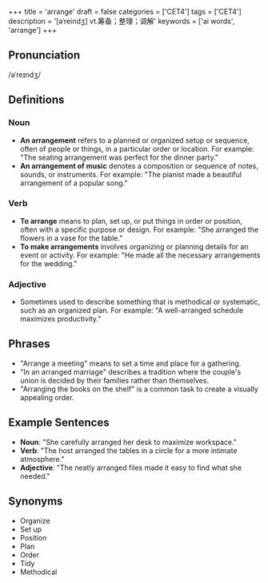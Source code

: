 +++
title = 'arrange'
draft = false
categories = ['CET4']
tags = ['CET4']
description = '[əˈreindʒ] vt.筹备；整理；调解'
keywords = ['ai words', 'arrange']
+++

## Pronunciation
/əˈreɪndʒ/

## Definitions
### Noun
- **An arrangement** refers to a planned or organized setup or sequence, often of people or things, in a particular order or location. For example: "The seating arrangement was perfect for the dinner party."
- **An arrangement of music** denotes a composition or sequence of notes, sounds, or instruments. For example: "The pianist made a beautiful arrangement of a popular song."

### Verb
- **To arrange** means to plan, set up, or put things in order or position, often with a specific purpose or design. For example: "She arranged the flowers in a vase for the table."
- **To make arrangements** involves organizing or planning details for an event or activity. For example: "He made all the necessary arrangements for the wedding."

### Adjective
- Sometimes used to describe something that is methodical or systematic, such as an organized plan. For example: "A well-arranged schedule maximizes productivity."

## Phrases
- "Arrange a meeting" means to set a time and place for a gathering.
- "In an arranged marriage" describes a tradition where the couple's union is decided by their families rather than themselves.
- "Arranging the books on the shelf" is a common task to create a visually appealing order.

## Example Sentences
- **Noun**: "She carefully arranged her desk to maximize workspace."
- **Verb**: "The host arranged the tables in a circle for a more intimate atmosphere."
- **Adjective**: "The neatly arranged files made it easy to find what she needed."

## Synonyms
- Organize
- Set up
- Position
- Plan
- Order
- Tidy
- Methodical
